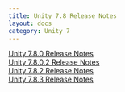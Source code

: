 ```yaml
---
title: Unity 7.8 Release Notes
layout: docs
category: Unity 7
---
```


[Unity 7.8.0 Release Notes](unity-7-8-release-notes/unity-7-8-0-release-notes.md)  
[Unity 7.8.0.2 Release Notes](unity-7-8-release-notes/unity-7-8-0-2-release-notes.md)  
[Unity 7.8.2 Release Notes](unity-7-8-release-notes/unity-7-8-2-release-notes.md)  
[Unity 7.8.3 Release Notes](unity-7-8-release-notes/unity-7-8-3-release-notes.md)

